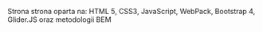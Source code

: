 Strona strona oparta na:
HTML 5,
CSS3,
JavaScript,
WebPack,
Bootstrap 4,
Glider.JS oraz metodologii BEM